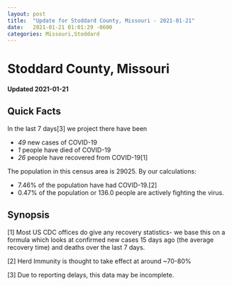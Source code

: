 ```yaml
---
layout: post
title:  "Update for Stoddard County, Missouri - 2021-01-21"
date:   2021-01-21 01:01:29 -0600
categories: Missouri,Stoddard
---
```


# Stoddard County, Missouri
#### Updated 2021-01-21

## Quick Facts

In the last 7 days[3] we project there have been
- *49* new cases of COVID-19
- *1* people have died of COVID-19
- *26* people have recovered from COVID-19[1]

The population in this census area is 29025. By our calculations:
- 7.46% of the population have had COVID-19.[2]
- 0.47% of the population or 136.0 people are actively fighting the virus.

## Synopsis




[1] Most US CDC offices do give any recovery statistics- we base this on a formula which looks at confirmed new cases
15 days ago (the average recovery time) and deaths over the last 7 days.

[2] Herd Immunity is thought to take effect at around ~70-80%

[3] Due to reporting delays, this data may be incomplete.
 
    
